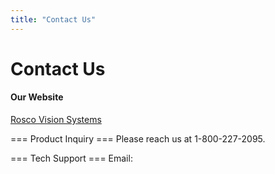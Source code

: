 ```yaml
---
title: "Contact Us"
---
```

# Contact Us

#### Our Website

[Rosco Vision Systems](http://www.roscovision.com)  
  
=== Product Inquiry === Please reach us at 1-800-227-2095.  
  
=== Tech Support === Email: [](techsupport@roscovision.com)
